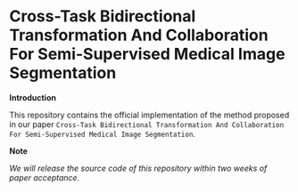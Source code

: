 # Cross-Task Bidirectional Transformation And Collaboration For Semi-Supervised Medical Image Segmentation

**Introduction**

This repository contains the official implementation of the method proposed in our paper `Cross-Task Bidirectional Transformation And Collaboration For Semi-Supervised Medical Image Segmentation`. 

**Note**

*We will release the source code of this repository within two weeks of paper acceptance.*
